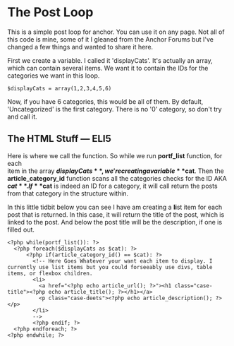 The Post Loop
================

This is a simple post loop for anchor. You can use it on any page. Not all of this code is mine, some of it I gleaned from the Anchor Forums but I've changed a few things and wanted to share it here.

First we create a variable. I called it 'displayCats'. It's actually an array, which can contain several items. We want it to contain the IDs for the categories we want in this loop.

	$displayCats = array(1,2,3,4,5,6)

Now, if you have 6 categories, this would be all of them. By default, 'Uncategorized' is the first category. There is no '0' category, so don't try and call it.

## The HTML Stuff — ELI5
Here is where we call the function. So while we run **portf_list** function, for each  
item in the array **$displayCats**, we're creating a variable **$cat**. Then the **article_category_id** function scans all the categories checks for the ID AKA **$cat**. If **$cat** is indeed an ID for a category, it will call return the posts from that category in the structure within. 

In this little tidbit below you can see I have am creating a **li**st item for each post that is returned. In this case, it will return the title of the post, which is linked to the post. And below the post title will be the description, if one is filled out.

	<?php while(portf_list()): ?>
      <?php foreach($displayCats as $cat): ?>
          <?php if(article_category_id() == $cat): ?>
            <!-- Here Goes Whatever your want each item to display. I currently use list items but you could forseeably use divs, table items, or flexbox children.
            <li>
              <a href="<?php echo article_url(); ?>"><h1 class="case-title"><?php echo article_title(); ?></h1></a>
              <p class="case-deets"><?php echo article_description(); ?></p>
            </li>
            -->
            <?php endif; ?>
      <?php endforeach; ?>
	<?php endwhile; ?>
